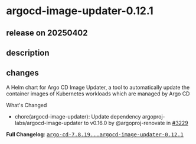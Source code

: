 # argocd-image-updater-0.12.1

## release on 20250402

## description

## changes

A Helm chart for Argo CD Image Updater, a tool to automatically update the container images of Kubernetes workloads which are managed by Argo CD

What's Changed

* chore(argocd-image-updater): Update dependency argoproj-labs/argocd-image-updater to v0.16.0 by @argoproj-renovate in <a class="issue-link js-issue-link" data-error-text="Failed to load title" data-id="2964592765" data-permission-text="Title is private" data-url="https://github.com/argoproj/argo-helm/issues/3229" data-hovercard-type="pull_request" data-hovercard-url="/argoproj/argo-helm/pull/3229/hovercard" href="https://github.com/argoproj/argo-helm/pull/3229">#3229</a>

<strong>Full Changelog</strong>: <a class="commit-link" href="https://github.com/argoproj/argo-helm/compare/argo-cd-7.8.19...argocd-image-updater-0.12.1"><tt>argo-cd-7.8.19...argocd-image-updater-0.12.1</tt></a>

